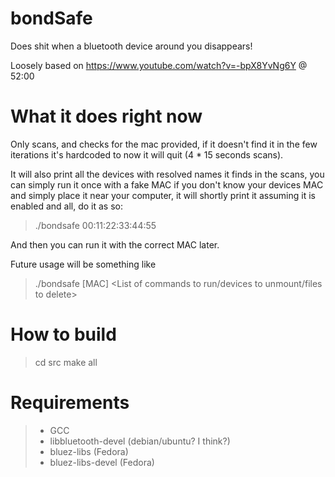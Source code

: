 # bondSafe

Does shit when a bluetooth device around you disappears!

Loosely based on https://www.youtube.com/watch?v=-bpX8YvNg6Y @ 52:00


# What it does right now
Only scans, and checks for the mac provided, if it doesn't find it in the few iterations it's hardcoded to now it will quit (4 * 15 seconds scans).

It will also print all the devices with resolved names it finds in the scans, you can simply run it once with a fake MAC if you don't know your devices MAC and simply place it near your computer, it will shortly print it assuming it is enabled and all, do it as so:

> ./bondsafe 00:11:22:33:44:55

And then you can run it with the correct MAC later.

Future usage will be something like
>./bondsafe [MAC] <List of commands to run/devices to unmount/files to delete> 


# How to build
> cd src
> make all

# Requirements
> * GCC
> * libbluetooth-devel (debian/ubuntu? I think?)
> * bluez-libs (Fedora)
> * bluez-libs-devel (Fedora)
